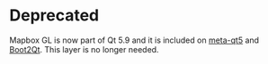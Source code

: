 # Deprecated

Mapbox GL is now part of Qt 5.9 and it is included on [meta-qt5](https://github.com/meta-qt5/meta-qt5) and [Boot2Qt](https://doc.qt.io/QtForDeviceCreation/qtee-custom-embedded-linux-image.html). This layer is no longer needed.
